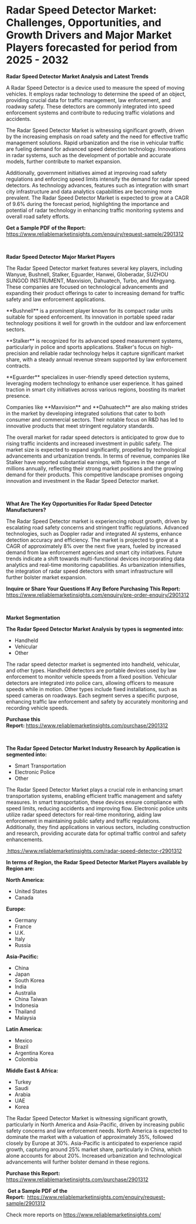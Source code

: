 <p><h1>Radar Speed Detector Market: Challenges, Opportunities, and Growth Drivers and Major Market Players forecasted for period from 2025 - 2032</h1></p><p><strong>Radar Speed Detector Market Analysis and Latest Trends</strong></p>
<p><p>A Radar Speed Detector is a device used to measure the speed of moving vehicles. It employs radar technology to determine the speed of an object, providing crucial data for traffic management, law enforcement, and roadway safety. These detectors are commonly integrated into speed enforcement systems and contribute to reducing traffic violations and accidents.</p><p>The Radar Speed Detector Market is witnessing significant growth, driven by the increasing emphasis on road safety and the need for effective traffic management solutions. Rapid urbanization and the rise in vehicular traffic are fueling demand for advanced speed detection technology. Innovations in radar systems, such as the development of portable and accurate models, further contribute to market expansion. </p><p>Additionally, government initiatives aimed at improving road safety regulations and enforcing speed limits intensify the demand for radar speed detectors. As technology advances, features such as integration with smart city infrastructure and data analytics capabilities are becoming more prevalent. The Radar Speed Detector Market is expected to grow at a CAGR of 9.6% during the forecast period, highlighting the importance and potential of radar technology in enhancing traffic monitoring systems and overall road safety efforts.</p></p>
<p><strong>Get a Sample PDF of the Report:&nbsp;</strong> <a href="https://www.reliablemarketinsights.com/enquiry/request-sample/2901312?utm_campaign=3312&utm_medium=2&utm_source=Github&utm_content=ia&utm_term=16032025&utm_id=radar-speed-detector">https://www.reliablemarketinsights.com/enquiry/request-sample/2901312</a></p>
<p>&nbsp;</p>
<p><strong>Radar Speed Detector Major Market Players</strong></p>
<p><p>The Radar Speed Detector market features several key players, including Wanyue, Bushnell, Stalker, Eguarder, Hanwei, Globeradar, SUZHOU SUNGOD INSTRUMENT, Maxvision, Dahuatech, Turbo, and Mingyang. These companies are focused on technological advancements and expanding their product offerings to cater to increasing demand for traffic safety and law enforcement applications.</p><p>**Bushnell** is a prominent player known for its compact radar units suitable for speed enforcement. Its innovation in portable speed radar technology positions it well for growth in the outdoor and law enforcement sectors. </p><p>**Stalker** is recognized for its advanced speed measurement systems, particularly in police and sports applications. Stalker's focus on high-precision and reliable radar technology helps it capture significant market share, with a steady annual revenue stream supported by law enforcement contracts. </p><p>**Eguarder** specializes in user-friendly speed detection systems, leveraging modern technology to enhance user experience. It has gained traction in smart city initiatives across various regions, boosting its market presence. </p><p>Companies like **Maxvision** and **Dahuatech** are also making strides in the market by developing integrated solutions that cater to both consumer and commercial sectors. Their notable focus on R&D has led to innovative products that meet stringent regulatory standards.</p><p>The overall market for radar speed detectors is anticipated to grow due to rising traffic incidents and increased investment in public safety. The market size is expected to expand significantly, propelled by technological advancements and urbanization trends. In terms of revenue, companies like Stalker have reported substantial earnings, with figures in the range of millions annually, reflecting their strong market positions and the growing demand for their products. This competitive landscape promises ongoing innovation and investment in the Radar Speed Detector market.</p></p>
<p>&nbsp;</p>
<p><strong>What Are The Key Opportunities For Radar Speed Detector Manufacturers?</strong></p>
<p><p>The Radar Speed Detector market is experiencing robust growth, driven by escalating road safety concerns and stringent traffic regulations. Advanced technologies, such as Doppler radar and integrated AI systems, enhance detection accuracy and efficiency. The market is projected to grow at a CAGR of approximately 8% over the next five years, fueled by increased demand from law enforcement agencies and smart city initiatives. Future trends indicate a shift towards multi-functional devices incorporating data analytics and real-time monitoring capabilities. As urbanization intensifies, the integration of radar speed detectors with smart infrastructure will further bolster market expansion.</p></p>
<p><strong>Inquire or Share Your Questions If Any Before Purchasing This Report:</strong> <a href="https://www.reliablemarketinsights.com/enquiry/pre-order-enquiry/2901312?utm_campaign=3312&utm_medium=2&utm_source=Github&utm_content=ia&utm_term=16032025&utm_id=radar-speed-detector">https://www.reliablemarketinsights.com/enquiry/pre-order-enquiry/2901312</a></p>
<p>&nbsp;</p>
<p><strong>Market Segmentation</strong></p>
<p><strong>The Radar Speed Detector Market Analysis by types is segmented into:</strong></p>
<p><ul><li>Handheld</li><li>Vehicular</li><li>Other</li></ul></p>
<p><p>The radar speed detector market is segmented into handheld, vehicular, and other types. Handheld detectors are portable devices used by law enforcement to monitor vehicle speeds from a fixed position. Vehicular detectors are integrated into police cars, allowing officers to measure speeds while in motion. Other types include fixed installations, such as speed cameras on roadways. Each segment serves a specific purpose, enhancing traffic law enforcement and safety by accurately monitoring and recording vehicle speeds.</p></p>
<p><strong>Purchase this Report:&nbsp;</strong><a href="https://www.reliablemarketinsights.com/purchase/2901312?utm_campaign=3312&utm_medium=2&utm_source=Github&utm_content=ia&utm_term=16032025&utm_id=radar-speed-detector">https://www.reliablemarketinsights.com/purchase/2901312</a></p>
<p>&nbsp;</p>
<p><strong>The Radar Speed Detector Market Industry Research by Application is segmented into:</strong></p>
<p><ul><li>Smart Transportation</li><li>Electronic Police</li><li>Other</li></ul></p>
<p><p>The Radar Speed Detector Market plays a crucial role in enhancing smart transportation systems, enabling efficient traffic management and safety measures. In smart transportation, these devices ensure compliance with speed limits, reducing accidents and improving flow. Electronic police units utilize radar speed detectors for real-time monitoring, aiding law enforcement in maintaining public safety and traffic regulations. Additionally, they find applications in various sectors, including construction and research, providing accurate data for optimal traffic control and safety enhancements.</p></p>
<p><a href="https://www.reliablemarketinsights.com/radar-speed-detector-r2901312?utm_campaign=3312&utm_medium=2&utm_source=Github&utm_content=ia&utm_term=16032025&utm_id=radar-speed-detector">&nbsp;https://www.reliablemarketinsights.com/radar-speed-detector-r2901312</a></p>
<p><strong>In terms of Region, the Radar Speed Detector Market Players available by Region are:</strong></p>
<p>
    <p> <strong> North America: </strong>
        <ul>
            <li>United States</li>
            <li>Canada</li>
        </ul>
        </p> 
    <p> <strong> Europe: </strong>
        <ul>
            <li>Germany</li>
            <li>France</li>
            <li>U.K.</li>
            <li>Italy</li>
            <li>Russia</li>
        </ul>
        </p> 
    <p> <strong> Asia-Pacific: </strong>
        <ul>
            <li>China</li>
            <li>Japan</li>
            <li>South Korea</li>
            <li>India</li>
            <li>Australia</li>
            <li>China Taiwan</li>
            <li>Indonesia</li>
            <li>Thailand</li>
            <li>Malaysia</li>
        </ul>
        </p> 
    <p> <strong> Latin America: </strong>
        <ul>
            <li>Mexico</li>
            <li>Brazil</li>
            <li>Argentina Korea</li>
            <li>Colombia</li>
        </ul>
        </p> 
    <p> <strong> Middle East & Africa: </strong>
        <ul>
            <li>Turkey</li>
            <li>Saudi</li>
            <li>Arabia</li>
            <li>UAE</li>
            <li>Korea</li>
        </ul>
    </p>
    </p>
<p><p>The Radar Speed Detector Market is witnessing significant growth, particularly in North America and Asia-Pacific, driven by increasing public safety concerns and law enforcement needs. North America is expected to dominate the market with a valuation of approximately 35%, followed closely by Europe at 30%. Asia-Pacific is anticipated to experience rapid growth, capturing around 25% market share, particularly in China, which alone accounts for about 20%. Increased urbanization and technological advancements will further bolster demand in these regions.</p></p>
<p><strong>Purchase this Report: </strong><a href="https://www.reliablemarketinsights.com/purchase/2901312?utm_campaign=3312&utm_medium=2&utm_source=Github&utm_content=ia&utm_term=16032025&utm_id=radar-speed-detector">https://www.reliablemarketinsights.com/purchase/2901312</a></p>
<p>&nbsp;<strong>Get a Sample PDF of the Report:&nbsp;&nbsp;</strong><a href="https://www.reliablemarketinsights.com/enquiry/request-sample/2901312?utm_campaign=3312&utm_medium=2&utm_source=Github&utm_content=ia&utm_term=16032025&utm_id=radar-speed-detector">https://www.reliablemarketinsights.com/enquiry/request-sample/2901312</a></p>
<p><strong></strong></p>
<p>Check more reports on <a href="https://www.reliablemarketinsights.com/?utm_campaign=3312&utm_medium=2&utm_source=Github&utm_content=ia&utm_term=16032025&utm_id=radar-speed-detector">https://www.reliablemarketinsights.com/</a></p>
